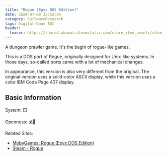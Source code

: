 ```yaml
---
title: "Rogue (Epyx DOS Edition)"
date: 2024-07-08 23:53:34
category: SoftwareResearch
tags: Digital-Game TUI
header:
  teaser: https://shared.akamai.steamstatic.com/store_item_assets/steam/apps/1443430/header.jpg?t=1651574702
---
```


A dungeon crawler game. It's the begin of rogue-like games.

This is a DOS port of Rogue, originally designed for Unix-like systems. In those days, so-called ports came with a lot of mechanical changes.

In appearance, this version is also very different from the original. The original version uses a solid-color ASCII display, while this version uses a color IBM Code Page 437 display.

## Basic Information

System: 🪟

Openness: 💰📕

Related Sites:

* [MobyGames: Rogue (Epyx DOS Edition)](https://www.mobygames.com/game/1743/rogue/releases/#dos)
* [Steam - Rogue](https://store.steampowered.com/app/1443430/Rogue/)
